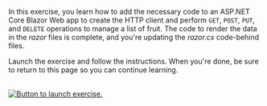 In this exercise, you learn how to add the necessary code to an ASP.NET Core Blazor Web app to create the HTTP client and perform `GET`, `POST`, `PUT`, and `DELETE` operations to manage a list of fruit. The code to render the data in the *razor* files is complete, and you're updating the *razor.cs* code-behind files.

Launch the exercise and follow the instructions. When you're done, be sure to return to this page so you can continue learning.

<br/>

<a href="https://go.microsoft.com/fwlink/?linkid=2261384" target="_blank">
    <img src="../media/launch-exercise.png" alt="Button to launch exercise.">
</a>

